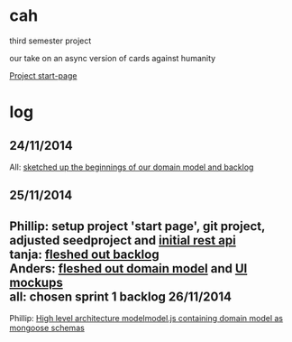 cah
===
third semester project

our take on an async version of cards against humanity

[Project start-page](http://178.62.70.7:8080/index.html)




log
===
24/11/2014
----------
All: [sketched up the beginnings of our domain model and backlog](https://www.dropbox.com/s/t9kyk1umjte1xlr/sem3projectinit.txt?dl=0)

25/11/2014
----------
Phillip: setup project 'start page', git project, adjusted seedproject and [initial rest api](http://178.62.70.7:8080/initialrest.html) <br/>
tanja: [fleshed out backlog](https://www.dropbox.com/s/nxkzgp1a771guew/BackLogProject.ods?dl=0) <br/>
Anders: [fleshed out domain model](https://www.dropbox.com/s/1hdv404lgqqjfku/domainmodel.png?dl=0) and [UI mockups](https://www.dropbox.com/s/yyqq3mj5foxled4/forside%20mockupUI.PNG?dl=0) <br/>
all: chosen sprint 1 backlog
26/11/2014
----------
Phillip: [High level architecture model](http://178.62.70.7:8080/Highlevel.png)[model.js containing domain model as mongoose schemas](https://github.com/Phillsm/cah/blob/master/server/model/model.js)
